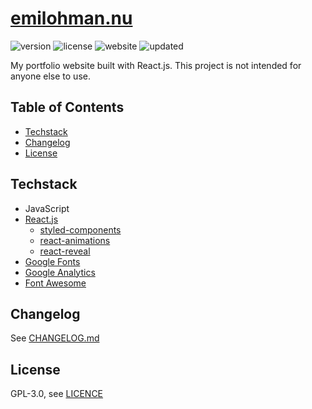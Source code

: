 # [emilohman.nu](http://emilohman.nu)
![version](https://img.shields.io/github/package-json/v/emil0hman/emilohman.nu)
![license](https://img.shields.io/github/license/emil0hman/emilohman.nu)
![website](https://img.shields.io/website/http/emilohman.nu?up_message=online)
![updated](https://img.shields.io/github/last-commit/emil0hman/emilohman.nu/master)

My portfolio website built with React.js. This project is not intended for anyone else to use.

## Table of Contents
- [Techstack](#techstack)
- [Changelog](#changelog)
- [License](#license)

## Techstack
- JavaScript
- [React.js](https://reactjs.org)
  - [styled-components](https://www.npmjs.com/package/styled-components)
  - [react-animations](https://www.npmjs.com/package/react-animations)
  - [react-reveal](https://www.react-reveal.com)
- [Google Fonts](https://fonts.google.com)
- [Google Analytics](https://analytics.google.com)
- [Font Awesome](https://fontawesome.com)

## Changelog
See [CHANGELOG.md](CHANGELOG.md)

## License
GPL-3.0, see [LICENCE](LICENCE)